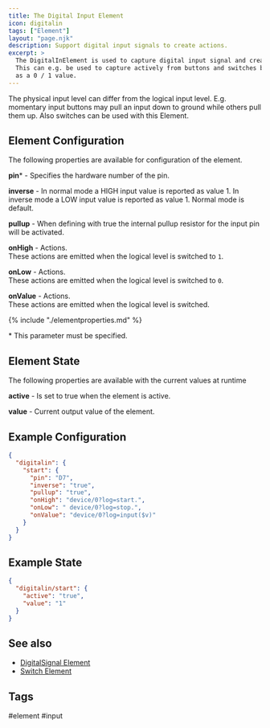 ```yaml
---
title: The Digital Input Element
icon: digitalin
tags: ["Element"]
layout: "page.njk"
description: Support digital input signals to create actions. 
excerpt: >
  The DigitalInElement is used to capture digital input signal and create actions based on level changes.
  This can e.g. be used to capture actively from buttons and switches but also some sensors offer a digital output
  as a 0 / 1 value.
---
```


The physical input level can differ from the logical input level. E.g. momentary input buttons may pull an input down to ground while others pull them up. Also switches can be used with this Element.


## Element Configuration

The following properties are available for configuration of the element.

<object data="/element.svg?digitalin" type="image/svg+xml"></object>

**pin**\* - Specifies the hardware number of the pin.

**inverse** - In normal mode a HIGH input value is reported as value 1. In inverse mode a LOW input value is reported as value 1. Normal mode is default.

**pullup** - When defining with true the internal pullup resistor for the input pin will be activated.

**onHigh** - Actions.<br/>These actions are emitted when the logical level is switched to `1`.

**onLow** - Actions.<br/>These actions are emitted when the logical level is switched to `0`.

**onValue** - Actions.<br/>These actions are emitted when the logical level is switched.

{% include "./elementproperties.md" %}

\* This parameter must be specified.


## Element State

The following properties are available with the current values at runtime

**active** - Is set to true when the element is active.

**value** - Current output value of the element.


## Example Configuration

``` json
{
  "digitalin": {
    "start": {
      "pin": "D7",
      "inverse": "true",
      "pullup": "true",
      "onHigh": "device/0?log=start.",
      "onLow": " device/0?log=stop.",
      "onValue": "device/0?log=input($v)"
    }
  }
}
```


## Example State

``` json
{
  "digitalin/start": {
    "active": "true",
    "value": "1"
  }
}
```

## See also

* [DigitalSignal Element](/elements/digitalsignal.md)
* [Switch Element](/elements/switch.md)


## Tags
#element #input
